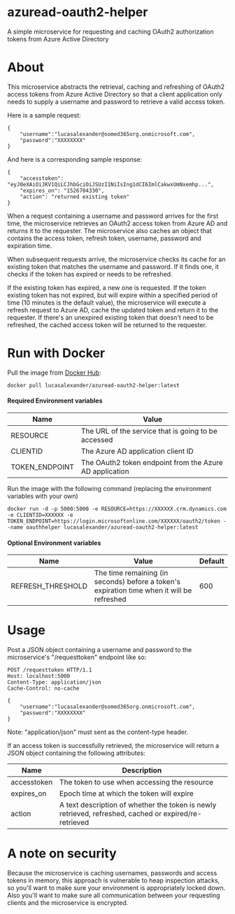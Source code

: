 # azuread-oauth2-helper
A simple microservice for requesting and caching OAuth2 authorization tokens from Azure Active Directory

# About
This microservice abstracts the retrieval, caching and refreshing of OAuth2 access tokens from Azure Active Directory so that a client application only needs to supply a username and password to retrieve a valid access token.

Here is a sample request:

```
{
	"username":"lucasalexander@somed365org.onmicrosoft.com",
	"password":"XXXXXXXX"
}
```

And here is a corresponding sample response:
```
{
	"accesstoken": "eyJ0eXAiOiJKV1QiLCJhbGciOiJSUzI1NiIsIng1dCI6ImlCakwxUmNxemhp...", 
	"expires_on": "1526704330", 
	"action": "returned existing token"
}
```

When a request containing a username and password arrives for the first time, the microservice retrieves an OAuth2 access token from Azure AD and returns it to the requester. The microservice also caches an object that contains the access token, refresh token, username, password and expiration time.

When subsequent requests arrive, the microservice checks its cache for an existing token that matches the username and password. If it finds one, it checks if the token has expired or needs to be refreshed.

If the existing token has expired, a new one is requested. If the token existing token has not expired, but will expire within a specified period of time (10 minutes is the default value), the microservice will execute a refresh request to Azure AD, cache the updated token and return it to the requester. If there's an unexpired existing token that doesn't need to be refreshed, the cached access token will be returned to the requester.

# Run with Docker
Pull the image from [Docker Hub](https://hub.docker.com):

    docker pull lucasalexander/azuread-oauth2-helper:latest

#### Required Environment variables
|Name | Value |
|-----|-------|
|RESOURCE  | The URL of the service that is going to be accessed |
|CLIENTID  | The Azure AD application client ID |
|TOKEN_ENDPOINT | The OAuth2 token endpoint from the Azure AD application |

Run the image with the following command (replacing the environment variables with your own)

    docker run -d -p 5000:5000 -e RESOURCE=https://XXXXXX.crm.dynamics.com -e CLIENTID=XXXXXX -e TOKEN_ENDPOINT=https://login.microsoftonline.com/XXXXXX/oauth2/token --name oauthhelper lucasalexander/azuread-oauth2-helper:latest


#### Optional Environment variables
|Name | Value | Default |
|-----|-------|---------|
|REFRESH_THRESHOLD  | The time remaining (in seconds) before a token's expiration time when it will be refreshed | 600 |

# Usage
Post a JSON object containing a username and password to the microservice's "/requesttoken" endpoint like so:

```
POST /requesttoken HTTP/1.1
Host: localhost:5000
Content-Type: application/json
Cache-Control: no-cache

{
	"username":"lucasalexander@somed365org.onmicrosoft.com",
	"password":"XXXXXXXX"
}
```
Note: "application/json" must sent as the content-type header. 

If an access token is successfully retrieved, the microservice will return a JSON object containing the following attributes:

|Name | Description |
|-----|-------------|
|accesstoken  | The token to use when accessing the resource  |
|expires_on  | Epoch time at which the token will expire  |
|action  | A text description of whether the token is newly retrieved, refreshed, cached or expired/re-retrieved  |

# A note on security
Because the microservice is caching usernames, passwords and access tokens in memory, this approach is vulnerable to heap inspection attacks, so you'll want to make sure your environment is appropriately locked down. Also you'll want to make sure all communication between your requesting clients and the microservice is encrypted.